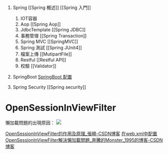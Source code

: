 1. Spring 
	[[Spring 概述]]
	[[Spring 入門]]
	1. IOT容器
	1. Aop
		[[Spring Aop]]	
	1. JdbcTemplate
		[[Spring JDBC]]	
	1. 事務管理
		[[Spring Transaction]] 	
	1. Spring MVC
		[[SpringMVC]]	
	1. Spring 測試
		[[Spring JUnit4]]	
	1. 檔案上傳
		[[MutipartFile]]
	1. Restful
		[[Restful API]]
	1. 校驗
		[[Validator]]
1. SpringBoot
	[SpringBoot 配置](SpringBoot%20配置.md)

1. Spring Security
	[[Spring security]]



# OpenSessionInViewFilter
懶加載問題的出現原因：
![](https://i.imgur.com/xSeWMNa.png)

[OpenSessionInViewFilter的作用及原理_張曉-CSDN博客](https://blog.csdn.net/ggibenben1314/article/details/46289411)
[在web.xml中配置OpenSessionInViewFilter解決懶加載問題_奔騰的Monster_1995的博客-CSDN博客](https://blog.csdn.net/weixin_41450959/article/details/80698097?utm_medium=distribute.pc_relevant.none-task-blog-2%7Edefault%7EBlogCommendFromMachineLearnPai2%7Edefault-1.control&depth_1-utm_source=distribute.pc_relevant.none-task-blog-2%7Edefault%7EBlogCommendFromMachineLearnPai2%7Edefault-1.control)

